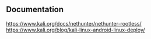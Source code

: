 ## Documentation
https://www.kali.org/docs/nethunter/nethunter-rootless/
https://www.kali.org/blog/kali-linux-android-linux-deploy/

